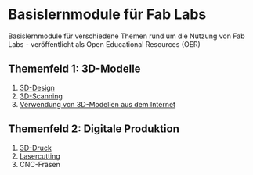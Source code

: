 # Basislernmodule für Fab Labs
Basislernmodule für verschiedene Themen rund um die Nutzung von Fab Labs - veröffentlicht als Open Educational Resources (OER)

## Themenfeld 1: 3D-Modelle

1. [3D-Design](https://github.com/orcular-org/Basislernmodule-Fab-Labs/blob/main/Basislernmodule/1.1%203D-Design/3D-Design.md)
2. [3D-Scanning](https://github.com/orcular-org/Basislernmodule-Fab-Labs/blob/main/Basislernmodule/1.2%203D-Scanning/3D-Scanning.md)
3. [Verwendung von 3D-Modellen aus dem Internet](https://github.com/orcular-org/Basislernmodule-Fab-Labs/blob/main/Basislernmodule/1.3%20Verwendung%20von%203D%20Modellen%20aus%20dem%20Internet/Verwendung%20von%203D%20Modellen%20aus%20dem%20Internet.md)

## Themenfeld 2: Digitale Produktion

1. [3D-Druck](https://github.com/orcular-org/Basislernmodule-Fab-Labs/blob/main/Basislernmodule/2.1%203D-Druck/3D-Druck.md)
2. [Lasercutting](https://github.com/orcular-org/Basislernmodule-Fab-Labs/blob/main/Basislernmodule/2.2%20Lasercutting/Lasercutting.md)
3. CNC-Fräsen
